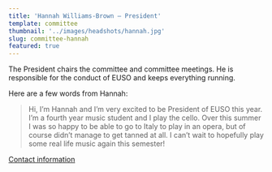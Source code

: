 ```yaml
---
title: 'Hannah Williams-Brown – President'
template: committee
thumbnail: '../images/headshots/hannah.jpg'
slug: committee-hannah
featured: true
---
```


The President chairs the committee and committee meetings.
He is responsible for the conduct of EUSO and keeps everything running.

Here are a few words from Hannah:

> Hi, I’m Hannah and I’m very excited to be President of EUSO this year. I’m a fourth year music student and I play the cello. Over this summer I was so happy to be able to go to Italy to play in an opera, but of course didn’t manage to get tanned at all. I can’t wait to hopefully play some real life music again this semester!

[Contact information](/contact/)
 